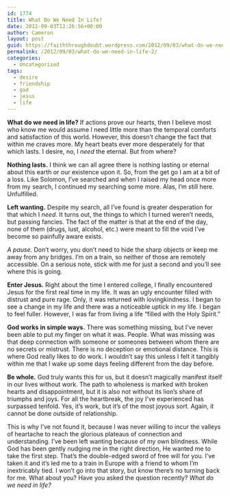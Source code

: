 ```yaml
---
id: 1774
title: What Do We Need In Life?
date: 2012-09-03T12:26:56+00:00
author: Cameron
layout: post
guid: https://faiththroughdoubt.wordpress.com/2012/09/03/what-do-we-need-in-life/
permalink: /2012/09/03/what-do-we-need-in-life-2/
categories:
  - Uncategorized
tags:
  - desire
  - friendship
  - god
  - jesus
  - life
---
```

**What do we need in life?** If actions prove our hearts, then I believe most who know me would assume I need little more than the temporal comforts and satisfaction of this world. However, this doesn’t change the fact that within me craves more. My heart beats ever more desperately for that which lasts. I desire, no, I _need_ the eternal. But from where?

**Nothing lasts.** I think we can all agree there is nothing lasting or eternal about this earth or our existence upon it. So, from the get go I am at a bit of a loss. Like Solomon, I’ve searched and when I raised my head once more from my search, I continued my searching some more. Alas, I’m still here. Unfulfilled.

**Left wanting.** Despite my search, all I’ve found is greater desperation for that which I _need_. It turns out, the things to which I turned weren’t needs, but passing fancies. The fact of the matter is that at the end of the day, none of them (drugs, lust, alcohol, etc.) were meant to fill the void I’ve become so painfully aware exists.

_A pause._ Don’t worry, you don’t need to hide the sharp objects or keep me away from any bridges. I’m on a train, so neither of those are remotely accessible. On a serious note, stick with me for just a second and you’ll see where this is going.

**Enter Jesus.** Right about the time I entered college, I finally encountered Jesus for the first real time in my life. It was an ugly encounter filled with distrust and pure rage. Only, it was returned with lovingkindness. I began to see a change in my life and there was a noticeable uptick in my life. I began to feel fuller. However, I was far from living a life “filled with the Holy Spirit.”

**God works in simple ways.** There was something missing, but I’ve never been able to put my finger on what it was. People. What was missing was that deep connection with someone or someones between whom there are no secrets or mistrust. There is no deception or emotional distance. This is where God really likes to do work. I wouldn’t say this unless I felt it tangibly within me that I wake up some days feeling different from the day before.

**Be whole.** God truly wants this for us, but it doesn’t magically manifest itself in our lives without work. The path to wholeness is marked with broken hearts and disappointment, but it is also not without its lion’s share of triumphs and joys. For all the heartbreak, the joy I’ve experienced has surpassed tenfold. Yes, it’s work, but it’s of the most joyous sort. Again, it cannot be done outside of relationship.

This is why I’ve not found it, because I was never willing to incur the valleys of heartache to reach the glorious plateaus of connection and understanding. I’ve been left wanting because of my own blindness. While God has been gently nudging me in the right direction, He wanted me to take the first step. That’s the double-edged sword of free will for you. I’ve taken it and it’s led me to a train in Europe with a friend to whom I’m inextricably tied. I won’t go into that story, but know there’s no turning back for me. What about you? Have you asked the question recently? _What do we need in life?_